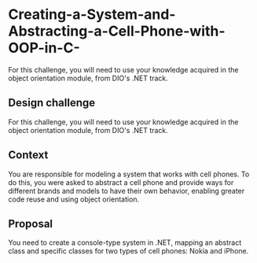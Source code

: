 # Creating-a-System-and-Abstracting-a-Cell-Phone-with-OOP-in-C-
For this challenge, you will need to use your knowledge acquired in the object orientation module, from DIO's .NET track.

## Design challenge
For this challenge, you will need to use your knowledge acquired in the object orientation module, from DIO's .NET track.

## Context
You are responsible for modeling a system that works with cell phones. To do this, you were asked to abstract a cell phone and provide ways for different brands and models to have their own behavior, enabling greater code reuse and using object orientation.

## Proposal
You need to create a console-type system in .NET, mapping an abstract class and specific classes for two types of cell phones: Nokia and iPhone.
